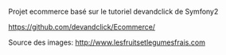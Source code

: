 Projet ecommerce basé sur le tutoriel devandclick de Symfony2

https://github.com/devandclick/Ecommerce/

Source des images: http://www.lesfruitsetlegumesfrais.com